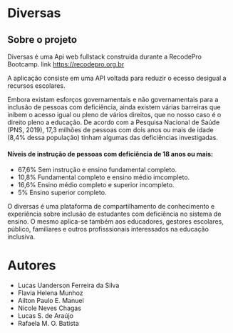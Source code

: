 # Diversas

## Sobre o projeto 

 Diversas é uma Api web fullstack construida durante a RecodePro Bootcamp.
link https://recodepro.org.br

 A aplicação consiste em uma API voltada para reduzir o ecesso desigual a recursos escolares.

 Embora existam esforços governamentais e não governamentais para a inclusão de pessoas com deficiência, ainda existem várias barreiras que inibem o acesso igual ou pleno de vários direitos, que no nosso caso é o direito pleno a educação. De acordo com a Pesquisa Nacional de Saúde (PNS, 2019), 17,3 milhões de pessoas com dois anos ou mais de idade (8,4% dessa população) tinham algumas das deficiências investigadas.

#### Níveis de instrução de pessoas com deficiência de 18 anos ou mais:

- 67,6% Sem instrução e ensino fundamental completo.
- 10,8% Fundamental completo e ensino médio imcompleto.
- 16,6% Ensino médio completo e superior incompleto.
- 5% Ensino superior completo.

 O diversas é uma plataforma de compartilhamento de conhecimento e experiência sobre inclusão de estudantes com deficiência no sistema de ensino. O mesmo aplica-se também aos educadores, gestores escolares, público, familiares e outros profisssionais interessados na educação inclusiva.


# Autores 

- Lucas Uanderson Ferreira da Silva
- Flavia Helena Munhoz
- Ailton Paulo E. Manuel
- Nicole Neves Chagas
- Lucas S. de Araújo
- Rafaela M. O. Batista


